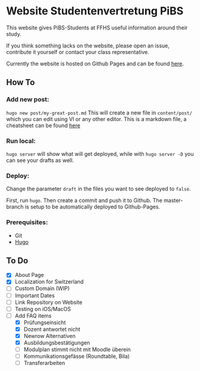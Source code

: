 # Website Studentenvertretung PiBS
This website gives PiBS-Students at FFHS useful information around their study.

If you think something lacks on the website, please open an issue, contribute it yourself or contact your class representative.

Currently the website is hosted on Github Pages and can be found [here](https://morgemoensch.github.io/Studentenvertretung-FFHS/).

## How To
### Add new post:
`hugo new post/my-great-post.md`
This will create a new file in `content/post/` which you can edit using VI or any other editor.
This is a markdown file, a cheatsheet can be found [here](https://github.com/adam-p/markdown-here/wiki/Markdown-Cheatsheet)

### Run local:
`hugo server` will show what will get deployed, while with `hugo server -D` you can see your drafts as well.

### Deploy:
Change the parameter `draft` in the files you want to see deployed to `false`.

First, run `hugo`. Then create a commit and push it to Github. The master-branch is setup to be automatically deployed to Github-Pages.

### Prerequisites:
- Git
- [Hugo](https://gohugo.io/getting-started/installing/)

## To Do
- [x] About Page
- [x] Localization for Switzerland
- [ ] Custom Domain (WIP)
- [ ] Important Dates
- [ ] Link Repository on Website
- [ ] Testing on iOS/MacOS
- [ ] Add FAQ items
  - [x] Prüfungseinsicht
  - [x] Dozent antwortet nicht
  - [x] Newrow Alternativen
  - [x] Ausbildungsbestätigungen
  - [ ] Modulplan stimmt nicht mit Moodle überein
  - [ ] Kommunikationsgefässe (Roundtable, Bila)
  - [ ] Transferarbeiten
